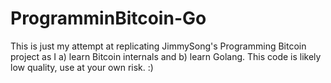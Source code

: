 # ProgramminBitcoin-Go
This is just my attempt at replicating JimmySong's Programming Bitcoin project as I a) learn Bitcoin internals and b) learn Golang.
This code is likely low quality, use at your own risk. :)
